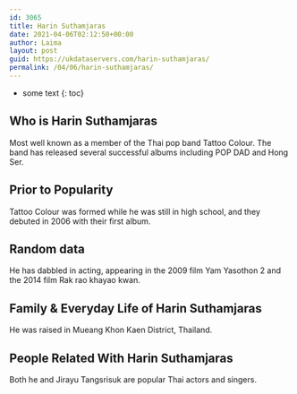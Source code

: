 ```yaml
---
id: 3065
title: Harin Suthamjaras
date: 2021-04-06T02:12:50+00:00
author: Laima
layout: post
guid: https://ukdataservers.com/harin-suthamjaras/
permalink: /04/06/harin-suthamjaras/
---
```


* some text
{: toc}


## Who is Harin Suthamjaras
                  
                  
                  
Most well known as a member of the Thai pop band Tattoo Colour. The band has released several successful albums including POP DAD and Hong Ser. 
                  
              
            
              
            
                
                
                
## Prior to Popularity
                  
                  
                  
Tattoo Colour was formed while he was still in high school, and they debuted in 2006 with their first album. 
                  
              
            
              
            
                
                
                
## Random data
                  
                  
                  
He has dabbled in acting, appearing in the 2009 film Yam Yasothon 2 and the 2014 film Rak rao khayao kwan. 
                  
              
            
              
            
                
                
                
## Family & Everyday Life of Harin Suthamjaras
                  
                  
                  
He was raised in Mueang Khon Kaen District, Thailand. 
                  
              
            
              
            
                
                
                
## People Related With Harin Suthamjaras
                  
                  
                  
Both he and Jirayu Tangsrisuk are popular Thai actors and singers. 
                  
              
            
              
            
                
              
            
              
              
            
            
              
            
          
          
          